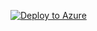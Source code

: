 [![Deploy to Azure](https://aka.ms/deploytoazurebutton)](https://portal.azure.com/#create/Microsoft.Template/uri/https%3A%2F%2Fraw.githubusercontent.com%2FTheAlistairRoss%2FMicrosoftSentinel%2Fmain%2FLabs%2FLog%2520Collection%2520and%2520Splitting%2520Workshop%2520-%2520Chats%2520and%2520Hacks%25202023%2FBuild%2Fmain.json
)